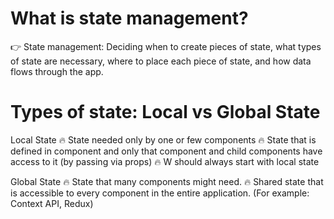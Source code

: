 # What is state management?

👉 State management: Deciding when to create pieces of state, what types of state are necessary, where to place each piece of state, and how data flows through the app.

# Types of state: Local vs Global State

Local State
🔥 State needed only by one or few components
🔥 State that is defined in component and only that component and child components have access to it (by passing via props)
🔥 W should always start with local state

Global State
🔥 State that many components might need.
🔥 Shared state that is accessible to every component in the entire application. (For example: Context API, Redux)
